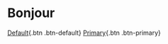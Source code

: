 # Bonjour
[Default](https://youtube.com){.btn .btn-default}
[Primary](https://youtube.com){.btn .btn-primary}
